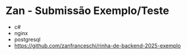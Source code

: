 # Zan - Submissão Exemplo/Teste

- c#
- nginx
- postgresql
- https://github.com/zanfranceschi/rinha-de-backend-2025-exemplo
